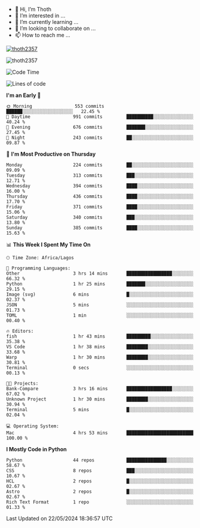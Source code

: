 <!---
thoth2357/thoth2357 is a ✨ special ✨ repository because its `README.md` (this file) appears on your GitHub profile.
You can click the Preview link to take a look at your changes.
--->

- 👋 Hi, I’m Thoth
- 👀 I’m interested in ...
- 🌱 I’m currently learning ...
- 💞️ I’m looking to collaborate on ...
- 📫 How to reach me ...


<p align="left"> <a href="https://github.com/ryo-ma/github-profile-trophy"><img src="https://github-profile-trophy.vercel.app/?username=thoth2357&theme=gruvbox&no-bg=true&no-frame=false&title=MultiLanguage,Commits,Repositories,Stars,Followers,PullRequest,Reviews,Issues" alt="thoth2357" /></a> </p>

<p align="left"> <img src="https://komarev.com/ghpvc/?username=thoth2357&label=Profile%20views&color=0e75b6&style=flat" alt="thoth2357" /> </p>

<!--START_SECTION:waka-->
![Code Time](http://img.shields.io/badge/Code%20Time-2%2C962%20hrs%2051%20mins-blue)

![Lines of code](https://img.shields.io/badge/From%20Hello%20World%20I%27ve%20Written-30.9%20million%20lines%20of%20code-blue)

**I'm an Early 🐤** 

```text
🌞 Morning                553 commits         ██████░░░░░░░░░░░░░░░░░░░   22.45 % 
🌆 Daytime                991 commits         ██████████░░░░░░░░░░░░░░░   40.24 % 
🌃 Evening                676 commits         ███████░░░░░░░░░░░░░░░░░░   27.45 % 
🌙 Night                  243 commits         ██░░░░░░░░░░░░░░░░░░░░░░░   09.87 % 
```
📅 **I'm Most Productive on Thursday** 

```text
Monday                   224 commits         ██░░░░░░░░░░░░░░░░░░░░░░░   09.09 % 
Tuesday                  313 commits         ███░░░░░░░░░░░░░░░░░░░░░░   12.71 % 
Wednesday                394 commits         ████░░░░░░░░░░░░░░░░░░░░░   16.00 % 
Thursday                 436 commits         ████░░░░░░░░░░░░░░░░░░░░░   17.70 % 
Friday                   371 commits         ████░░░░░░░░░░░░░░░░░░░░░   15.06 % 
Saturday                 340 commits         ███░░░░░░░░░░░░░░░░░░░░░░   13.80 % 
Sunday                   385 commits         ████░░░░░░░░░░░░░░░░░░░░░   15.63 % 
```


📊 **This Week I Spent My Time On** 

```text
🕑︎ Time Zone: Africa/Lagos

💬 Programming Languages: 
Other                    3 hrs 14 mins       █████████████████░░░░░░░░   66.32 % 
Python                   1 hr 25 mins        ███████░░░░░░░░░░░░░░░░░░   29.15 % 
Image (svg)              6 mins              █░░░░░░░░░░░░░░░░░░░░░░░░   02.37 % 
JSON                     5 mins              ░░░░░░░░░░░░░░░░░░░░░░░░░   01.73 % 
TOML                     1 min               ░░░░░░░░░░░░░░░░░░░░░░░░░   00.40 % 

🔥 Editors: 
fish                     1 hr 43 mins        █████████░░░░░░░░░░░░░░░░   35.38 % 
VS Code                  1 hr 38 mins        ████████░░░░░░░░░░░░░░░░░   33.68 % 
Warp                     1 hr 30 mins        ████████░░░░░░░░░░░░░░░░░   30.81 % 
Terminal                 0 secs              ░░░░░░░░░░░░░░░░░░░░░░░░░   00.13 % 

🐱‍💻 Projects: 
Bank-Compare             3 hrs 16 mins       █████████████████░░░░░░░░   67.02 % 
Unknown Project          1 hr 30 mins        ████████░░░░░░░░░░░░░░░░░   30.94 % 
Terminal                 5 mins              █░░░░░░░░░░░░░░░░░░░░░░░░   02.04 % 

💻 Operating System: 
Mac                      4 hrs 53 mins       █████████████████████████   100.00 % 
```

**I Mostly Code in Python** 

```text
Python                   44 repos            ███████████████░░░░░░░░░░   58.67 % 
CSS                      8 repos             ███░░░░░░░░░░░░░░░░░░░░░░   10.67 % 
HCL                      2 repos             █░░░░░░░░░░░░░░░░░░░░░░░░   02.67 % 
Astro                    2 repos             █░░░░░░░░░░░░░░░░░░░░░░░░   02.67 % 
Rich Text Format         1 repo              ░░░░░░░░░░░░░░░░░░░░░░░░░   01.33 % 
```




 Last Updated on 22/05/2024 18:36:57 UTC
<!--END_SECTION:waka-->
<!--![](http://github-profile-summary-cards.vercel.app/api/cards/profile-details?username=thoth2357&theme=2077)

![](http://github-profile-summary-cards.vercel.app/api/cards/stats?username=thoth2357&theme=2077)![](http://github-profile-summary-cards.vercel.app/api/cards/productive-time?username=thoth2357&theme=2077&utcOffset=8) -->
